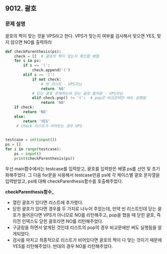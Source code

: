 ## 9012. 괄호
### 문제 설명
괄호의 짝이 맞는 것을 VPS라고 한다.
VPS가 맞는지 여부를 검사해서 맞으면 YES, 맞지 않으면 NO를 출력하라

```python
def checkParenthesis(ps):
    check = []  # 괄호의 짝이 맞는지 확인할 배열
    for s in ps:
        if s == '(':
            check.append('(')
        elif s == ')':
            if not check:
                # 빈 리스트 - VPS아님
                return 'NO'
            # 닫는 괄호 존재하는데 닫는 괄호 들어옴 - VPS아님
            elif check.pop() != '(':  # pop은 비교문에만 써도 실행됨 
                return 'NO'
    if check:
        return 'NO'
    else:
        return 'YES'
     # check 리스트가 비어있는 경우 VPS
  
    
testcase = int(input())
ps = []
for i in range(testcase):
    ps = input()
    print(checkParenthesis(ps))
```

우선 main함수에서는 testcase를 입력받고, 괄호를 입력받은 배열 ps를 선언 및 초기화해주었다.
그 다음 for문을 사용해서 testcase만큼 ps에 각 케이스별 괄호 문자열을 입력받았고, 
ps에 대해 checkParenthesis함수를 호출해주었다.


**checkParenthesis함수_**
- 열린 괄호가 있다면 리스트에 추가했다.
- 닫힌 괄호가 있다면 경우를 두 가지로 나누어 주었는데, 만약 빈 리스트인데 닫는 괄호가 들어온다면 VPS가 아니므로 NO를 리턴해주고, pop을 했을 때 닫힌 괄호, 즉 이전 인덱스도 닫힌 괄호라면 NO를 리턴해주었다.
- 구글링을 하면서 알게된 것인데 리스트의 pop의 경우 비교문에만 써도 실행됨을 알게되었다.
- 검사를 마치고 최종적으로 리스트가 비어있다면 괄호의 짝이 다 맞는 것이기 때문에 YES를 리턴해주었다. 반대의 경우 NO를 리턴해주었다.
